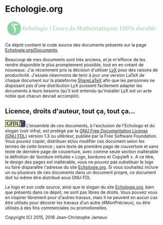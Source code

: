 # Echologie.org

![Slogan](https://github.com/Echologie/Echologie.org/raw/master/Media/Titre.png)

Ce dépôt contient le code source des documents présents sur la page [Echologie.org/Documents](http://Echologie.org/Documents).

Beaucoup de mes documents sont très anciens, et je m'efforce de les rendre disponible le plus promptement possible, tout en en créant de nouveaux. J'ai récemment pris la décision d'utiliser [LyX](www.lyx.org) pour des raisons de productivité. J'essaie néanmoins de tenir à jour une version LaTeX de chaque document sur la plateforme [ShareLaTeX](https://fr.sharelatex.com) afin que les personnes ne disposant pas d'une distribution LyX puissent facilement adapter les documents à leurs besoins (qu'il soit entendu qu'installer LyX est un acte noble que chacun devrait accomplir).

## Licence, droits d'auteur, tout ça, tout ça...

![Logo GFDL](https://github.com/Echologie/Echologie.org/raw/master/Media/gfdl-logo-tiny.png) L'ensemble de ces documents, à l'exclusion de l'Echologo et du slogan (voir infra), est protégé par la [GNU Free Documentation License (GNU FDL)](http://www.gnu.org/licenses/fdl.html) version 1.3 ou ultérieur, publiée par la Free Software Foundation. Vous pouvez copier, distribuer et/ou modifier ces document selon les termes de cette licence ; sans texte de première page de couverture et sans texte de dernière page de couverture, avec comme seule section inaltérable la définition de \bordure intitulée « Logo, bordures et Copyleft ». A ce titre, le design des pages est inaltérable, vous ne pouvez pas substituer le logo ou faire disparaître l'adresse du site [Echologie.org](http://Echologie.org). Si vous souhaitez inclure un ou plusieurs de ces documents dans un document propre, ce document doit lui même être distribué sous GNU FDL

Le logo et son code source, ainsi que le slogan du site [Echologie.org](http://Echologie.org), bien que présents dans ce dépot, ne sont pas libres de droits. Vous pouvez vous en inspirer librement pour d'autres travaux, mais il ne peuvent en aucun cas être utilisés pour décorer les travaux d'un autre (#MonPrécieux), ou être utilisés à des fins commerciales ou promotionelles.

Copyright (C) 2015, 2016
Jean-Christophe Jameux
